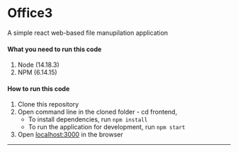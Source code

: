 # Office3

A simple react web-based file manupilation application

#### What you need to run this code

1. Node (14.18.3)
2. NPM (6.14.15)

#### How to run this code

1. Clone this repository
2. Open command line in the cloned folder - cd frontend,
    - To install dependencies, run `npm install`
    - To run the application for development, run `npm start`
3. Open [localhost:3000](http://localhost:3000/) in the browser

---
